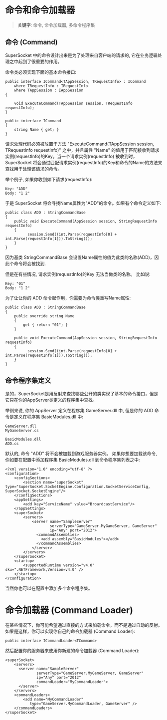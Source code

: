 # 命令和命令加载器

> __关键字__: 命令, 命令加载器, 多命令程序集

## 命令 (Command)
SuperSocket 中的命令设计出来是为了处理来自客户端的请求的, 它在业务逻辑处理之中起到了很重要的作用。

命令类必须实现下面的基本命令接口:

    public interface ICommand<TAppSession, TRequestInfo> : ICommand
        where TRequestInfo : IRequestInfo
        where TAppSession : IAppSession
    {

        void ExecuteCommand(TAppSession session, TRequestInfo requestInfo);
    }

    public interface ICommand
    {
        string Name { get; }
    }


请求处理代码必须被放置于方法 "ExecuteCommand(TAppSession session, TRequestInfo requestInfo)" 之中，并且属性 "Name" 的值用于匹配接收到请求实例(requestInfo)的Key。当一个请求实例(requestInfo) 被收到时，SuperSocket 将会通过匹配请求实例(requestInfo)的Key和命令的Name的方法来查找用于处理该请求的命令。

举个例子, 如果你收到如下请求(requestInfo):

    Key: "ADD"
    Body: "1 2"

于是 SuperSocket 将会寻找Name属性为"ADD"的命令。如果有个命令定义如下:

    public class ADD : StringCommandBase
    {
		public void ExecuteCommand(AppSession session, StringRequestInfo requestInfo)
        {
              session.Send((int.Parse(requestInfo[0] + int.Parse(requestInfo[1])).ToString());
        }
    }

因为基类 StringCommandBase 会设置Name属性的值为此类的名称(ADD)，因此个命令将会被找到.

但是在有些情况, 请求实例(requestInfo)的Key 无法当做类的名称。 比如说:

    Key: "01"
    Body: "1 2"

为了让让你的 ADD 命令起作用，你需要为命令类重写Name属性:

    public class ADD : StringCommandBase
    {
        public override string Name
        {
            get { return "01"; }
        }

		public void ExecuteCommand(AppSession session, StringRequestInfo requestInfo)
        {
              session.Send((int.Parse(requestInfo[0] + int.Parse(requestInfo[1])).ToString());
        }
    }


## 命令程序集定义

是的，SuperSocket是用反射来查找哪些公开的类实现了基本的命令接口，但是它只在你的AppServer类定义的程序集中查找。

举例来说, 你的 AppServer 定义在程序集 GameServer.dll 中, 但是你的 ADD 命令是定义在程序集 BasicModules.dll 中:

    GameServer.dll
    MyGameServer.cs

>

    BasicModules.dll
    ADD.cs

默认的, 命令 "ADD" 将不会被加载到游戏服务器实例。 如果你想要加载该命令, 你如要在配置中添加程序集 BasicModules.dll 到命令程序集列表之中:

    <?xml version="1.0" encoding="utf-8" ?>
    <configuration>
	    <configSections>
	        <section name="superSocket" type="SuperSocket.SocketEngine.Configuration.SocketServiceConfig, SuperSocket.SocketEngine"/>
	    </configSections>
	    <appSettings>
	        <add key="ServiceName" value="BroardcastService"/>
	    </appSettings>
	    <superSocket>
	        <servers>
	            <server name="SampleServer"
	                    serverType="GameServer.MyGameServer, GameServer"
	                    ip="Any" port="2012">
	              <commandAssemblies>
	                <add assembly="BasicModules"></add>
	              </commandAssemblies>
	            </server>
	        </servers>
	    </superSocket>
	    <startup>
	        <supportedRuntime version="v4.0" sku=".NETFramework,Version=v4.0" />
	    </startup>
	</configuration>

当然你也可以在配置中添加多个命令程序集。

# 命令加载器 (Command Loader) 

在某些情况下，你可能希望通过直接的方式来加载命令，而不是通过自动的反射。 如果是这样，你可以实现你自己的命令加载器 (Command Loader):

    public interface ICommandLoader<TCommand>

然后配置你的服务器来使用你新建的命令加载器 (Command Loader):

    <superSocket>
	    <servers>
	      <server name="SampleServer"
	              serverType="GameServer.MyGameServer, GameServer"
	              ip="Any" port="2012"
				  commandLoader="MyCommandLoader">
	      </server>
	    </servers>
	    <commandLoaders>
	        <add name="MyCommandLoader"
	           type="GameServer.MyCommandLoader, GameServer" />
	    </commandLoaders>
    </superSocket>